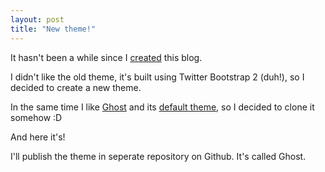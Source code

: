 ```yaml
---
layout: post
title: "New theme!"
---
```


It hasn't been a while since I [created](http://aalakkad.github.io/hello-world) this blog.

I didn't like the old theme, it's built using Twitter Bootstrap 2 (duh!), so I decided to create a new theme.

In the same time I like [Ghost](http://ghost.org) and its [default theme](https://github.com/TryGhost/Casper), so I decided to clone it somehow :D

And here it's!

I'll publish the theme in seperate repository on Github.
It's called Ghost.